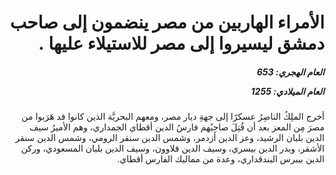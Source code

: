 <h1 dir="rtl">الأمراء الهاربين من مصر ينضمون إلى صاحب دمشق ليسيروا إلى مصر للاستيلاء عليها .</h1>

<h5 dir="rtl">العام الهجري:  653

العام الميلادي: 1255

</h5>

<p dir="rtl">أخرج الملِكُ الناصِرُ عسكرًا إلى جهةِ ديار مصر، ومعهم البحريَّة الذين كانوا قد هَرَبوا من مصرَ مِن المعز بعد أن قُتِلَ صاحِبُهم فارسُ الدين أقطاي الجمداري، وهم الأميرُ سيف الدين بلبان الرشيد، وعز الدين أزدمر، وشمس الدين سنقر الرومي، وشمس الدين سنقر الأشقر، وبدر الدين بيسري، وسيف الدين قلاوون، وسيف الدين بلبان المسعودي، وركن الدين بيبرس البندقداري، وعدة من مماليك الفارس أقطاي.</p></br>
